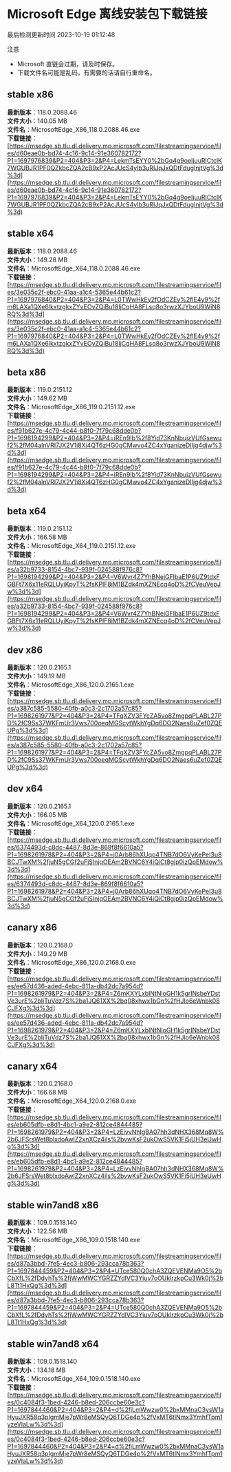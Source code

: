 # Microsoft Edge 离线安装包下载链接
最后检测更新时间
2023-10-19 01:12:48

注意
* Microsoft 直链会过期，请及时保存。
* 下载文件名可能是乱码，有需要的话请自行重命名。

## stable x86
**最新版本**：118.0.2088.46  
**文件大小**：140.05 MB  
**文件名**：MicrosoftEdge_X86_118.0.2088.46.exe  
**下载链接**：[https://msedge.sb.tlu.dl.delivery.mp.microsoft.com/filestreamingservice/files/d60eae0b-bd74-4c16-9c14-91e360782172?P1=1697976839&P2=404&P3=2&P4=LekmTsEYY0%2bGq4g9oeIjuuRICtclK7WGUBJR1PF0QZkbcZQA2cB9xP2AcJUcS4ylb3uRIJqJxQDtFdugInjtVg%3d%3d](https://msedge.sb.tlu.dl.delivery.mp.microsoft.com/filestreamingservice/files/d60eae0b-bd74-4c16-9c14-91e360782172?P1=1697976839&P2=404&P3=2&P4=LekmTsEYY0%2bGq4g9oeIjuuRICtclK7WGUBJR1PF0QZkbcZQA2cB9xP2AcJUcS4ylb3uRIJqJxQDtFdugInjtVg%3d%3d)  

## stable x64
**最新版本**：118.0.2088.46  
**文件大小**：149.28 MB  
**文件名**：MicrosoftEdge_X64_118.0.2088.46.exe  
**下载链接**：[https://msedge.sb.tlu.dl.delivery.mp.microsoft.com/filestreamingservice/files/3e035c2f-ebc0-41aa-a1c4-5365e44b61c2?P1=1697976840&P2=404&P3=2&P4=L0TWwHkEy2fOdCZEv%2flE4y9%2fm6LAXa1QXe6lkxtzgkxZYvEOvZQiBu18IjCqHA8FLsq8o3rwzXJYboU9WiN8RQ%3d%3d](https://msedge.sb.tlu.dl.delivery.mp.microsoft.com/filestreamingservice/files/3e035c2f-ebc0-41aa-a1c4-5365e44b61c2?P1=1697976840&P2=404&P3=2&P4=L0TWwHkEy2fOdCZEv%2flE4y9%2fm6LAXa1QXe6lkxtzgkxZYvEOvZQiBu18IjCqHA8FLsq8o3rwzXJYboU9WiN8RQ%3d%3d)  

## beta x86
**最新版本**：119.0.2151.12  
**文件大小**：149.62 MB  
**文件名**：MicrosoftEdge_X86_119.0.2151.12.exe  
**下载链接**：[https://msedge.sb.tlu.dl.delivery.mp.microsoft.com/filestreamingservice/files/f91b627e-4c79-4c44-b8f0-7f79c68dde0b?P1=1698194299&P2=404&P3=2&P4=iREn9Ib%2f8Yid73KnNbujzVUfGsewuf2%2fM04alnVRI7JX2V1i8Xi4QT6zHG0gCMwvo4ZC4xYganizeDIIjg4djw%3d%3d](https://msedge.sb.tlu.dl.delivery.mp.microsoft.com/filestreamingservice/files/f91b627e-4c79-4c44-b8f0-7f79c68dde0b?P1=1698194299&P2=404&P3=2&P4=iREn9Ib%2f8Yid73KnNbujzVUfGsewuf2%2fM04alnVRI7JX2V1i8Xi4QT6zHG0gCMwvo4ZC4xYganizeDIIjg4djw%3d%3d)  

## beta x64
**最新版本**：119.0.2151.12  
**文件大小**：166.58 MB  
**文件名**：MicrosoftEdge_X64_119.0.2151.12.exe  
**下载链接**：[https://msedge.sb.tlu.dl.delivery.mp.microsoft.com/filestreamingservice/files/a32b9733-8154-4bc7-939f-024588f976c8?P1=1698194299&P2=404&P3=2&P4=V6Wvr4Z7YhBNeiGFlbaE1P6UZ9tdxFGBFt7X6x11eRQLUyiKpyT%2fsKPlF8iM1BZdk4mXZNEcq4oD%2fCVeuVepJw%3d%3d](https://msedge.sb.tlu.dl.delivery.mp.microsoft.com/filestreamingservice/files/a32b9733-8154-4bc7-939f-024588f976c8?P1=1698194299&P2=404&P3=2&P4=V6Wvr4Z7YhBNeiGFlbaE1P6UZ9tdxFGBFt7X6x11eRQLUyiKpyT%2fsKPlF8iM1BZdk4mXZNEcq4oD%2fCVeuVepJw%3d%3d)  

## dev x86
**最新版本**：120.0.2165.1  
**文件大小**：149.19 MB  
**文件名**：MicrosoftEdge_X86_120.0.2165.1.exe  
**下载链接**：[https://msedge.sb.tlu.dl.delivery.mp.microsoft.com/filestreamingservice/files/a387c585-5580-40fb-a0c3-2c1702a57c85?P1=1698261977&P2=404&P3=2&P4=TFqXZV3FYcZA5vo8ZmgpqPLABL27PD%2fC9Ss37WKFmUr3Vws700oeqMGScytWkhYgDq6DO2Naes6uZef0ZQEUPg%3d%3d](https://msedge.sb.tlu.dl.delivery.mp.microsoft.com/filestreamingservice/files/a387c585-5580-40fb-a0c3-2c1702a57c85?P1=1698261977&P2=404&P3=2&P4=TFqXZV3FYcZA5vo8ZmgpqPLABL27PD%2fC9Ss37WKFmUr3Vws700oeqMGScytWkhYgDq6DO2Naes6uZef0ZQEUPg%3d%3d)  

## dev x64
**最新版本**：120.0.2165.1  
**文件大小**：166.05 MB  
**文件名**：MicrosoftEdge_X64_120.0.2165.1.exe  
**下载链接**：[https://msedge.sb.tlu.dl.delivery.mp.microsoft.com/filestreamingservice/files/6374493d-c8dc-4487-8d3e-869f8f6610a5?P1=1698261978&P2=404&P3=2&P4=j0Arb86hXUqo4TNB7dO6VyKePeI3u8BCJTwXM%2fjuN5gCGf2uFjSInjqOEAm2BVNC6Y4iQiCt8gjp0izQpEMdow%3d%3d](https://msedge.sb.tlu.dl.delivery.mp.microsoft.com/filestreamingservice/files/6374493d-c8dc-4487-8d3e-869f8f6610a5?P1=1698261978&P2=404&P3=2&P4=j0Arb86hXUqo4TNB7dO6VyKePeI3u8BCJTwXM%2fjuN5gCGf2uFjSInjqOEAm2BVNC6Y4iQiCt8gjp0izQpEMdow%3d%3d)  

## canary x86
**最新版本**：120.0.2168.0  
**文件大小**：149.29 MB  
**文件名**：MicrosoftEdge_X86_120.0.2168.0.exe  
**下载链接**：[https://msedge.sb.tlu.dl.delivery.mp.microsoft.com/filestreamingservice/files/ee57d436-aded-4ebc-811a-db42dc7a954d?P1=1698261979&P2=404&P3=2&P4=Z6mKXYLxblNtNloGH1k5grINsbeYDstVe3urE%2bIjTuVdz7S%2ba1JQ61XX%2bq08xhwx1bGn%2fHJlo6eWnbk08CJFXg%3d%3d](https://msedge.sb.tlu.dl.delivery.mp.microsoft.com/filestreamingservice/files/ee57d436-aded-4ebc-811a-db42dc7a954d?P1=1698261979&P2=404&P3=2&P4=Z6mKXYLxblNtNloGH1k5grINsbeYDstVe3urE%2bIjTuVdz7S%2ba1JQ61XX%2bq08xhwx1bGn%2fHJlo6eWnbk08CJFXg%3d%3d)  

## canary x64
**最新版本**：120.0.2168.0  
**文件大小**：166.68 MB  
**文件名**：MicrosoftEdge_X64_120.0.2168.0.exe  
**下载链接**：[https://msedge.sb.tlu.dl.delivery.mp.microsoft.com/filestreamingservice/files/eb605dfb-e8d1-4bc1-a9e2-812ce4844485?P1=1698261979&P2=404&P3=2&P4=LzEivvNhIgBA07hh3dNHX368Mq8W%2b6JFSrsWet8blxdoAwlZ2xnXCz4iIs%2bvwKsF2ukOwS5VK1Fi5jUH3eUwHg%3d%3d](https://msedge.sb.tlu.dl.delivery.mp.microsoft.com/filestreamingservice/files/eb605dfb-e8d1-4bc1-a9e2-812ce4844485?P1=1698261979&P2=404&P3=2&P4=LzEivvNhIgBA07hh3dNHX368Mq8W%2b6JFSrsWet8blxdoAwlZ2xnXCz4iIs%2bvwKsF2ukOwS5VK1Fi5jUH3eUwHg%3d%3d)  

## stable win7and8 x86
**最新版本**：109.0.1518.140  
**文件大小**：122.56 MB  
**文件名**：MicrosoftEdge_X86_109.0.1518.140.exe  
**下载链接**：[https://msedge.sb.tlu.dl.delivery.mp.microsoft.com/filestreamingservice/files/d87a3bbd-7fe5-4ec3-b806-293cca78b363?P1=1697844459&P2=404&P3=2&P4=UTce580Q0chA3ZQEVENMa9O5%2bCbXfL%2fDdyhTs%2fjWwMWCYGRZZYdIVC3Yiuv7oOUklrzkpCu3Wk0j%2bL8Tt1HxQg%3d%3d](https://msedge.sb.tlu.dl.delivery.mp.microsoft.com/filestreamingservice/files/d87a3bbd-7fe5-4ec3-b806-293cca78b363?P1=1697844459&P2=404&P3=2&P4=UTce580Q0chA3ZQEVENMa9O5%2bCbXfL%2fDdyhTs%2fjWwMWCYGRZZYdIVC3Yiuv7oOUklrzkpCu3Wk0j%2bL8Tt1HxQg%3d%3d)  

## stable win7and8 x64
**最新版本**：109.0.1518.140  
**文件大小**：134.18 MB  
**文件名**：MicrosoftEdge_X64_109.0.1518.140.exe  
**下载链接**：[https://msedge.sb.tlu.dl.delivery.mp.microsoft.com/filestreamingservice/files/0c4084f3-1bed-4246-b8ed-206ccbe60e3c?P1=1697844460&P2=404&P3=2&P4=d%2fjLmWwzw0%2bxMMnaC3ysW1aHyuJXR58q3pIgmMje7pWr8eMSQyQ6TDGe4p%2fVxMT6tlNmx3YmhfTpm1yzeVlaLw%3d%3d](https://msedge.sb.tlu.dl.delivery.mp.microsoft.com/filestreamingservice/files/0c4084f3-1bed-4246-b8ed-206ccbe60e3c?P1=1697844460&P2=404&P3=2&P4=d%2fjLmWwzw0%2bxMMnaC3ysW1aHyuJXR58q3pIgmMje7pWr8eMSQyQ6TDGe4p%2fVxMT6tlNmx3YmhfTpm1yzeVlaLw%3d%3d)  

